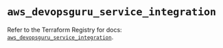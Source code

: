 # `aws_devopsguru_service_integration`

Refer to the Terraform Registry for docs: [`aws_devopsguru_service_integration`](https://registry.terraform.io/providers/hashicorp/aws/6.14.0/docs/resources/devopsguru_service_integration).
